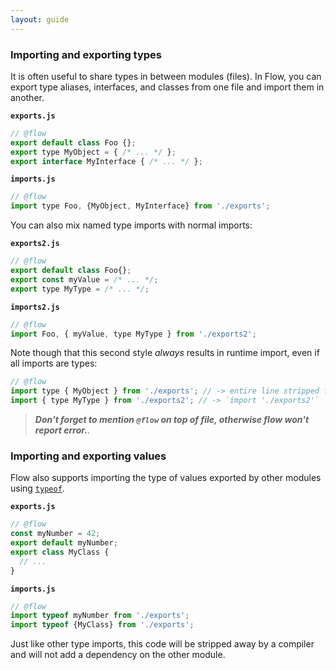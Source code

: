 ```yaml
---
layout: guide
---
```

### Importing and exporting types <a class="toc" id="toc-importing-and-exporting-types" href="#toc-importing-and-exporting-types"></a>

It is often useful to share types in between modules (files). In Flow, you can export type aliases, interfaces, and classes from one file and import them in another.

**`exports.js`**

```js
// @flow
export default class Foo {};
export type MyObject = { /* ... */ };
export interface MyInterface { /* ... */ };
```

**`imports.js`**

```js
// @flow
import type Foo, {MyObject, MyInterface} from './exports';
```

You can also mix named type imports with normal imports:

**`exports2.js`**
```js
// @flow
export default class Foo{};
export const myValue = /* ... */;
export type MyType = /* ... */;
```

**`imports2.js`**
```js
// @flow
import Foo, { myValue, type MyType } from './exports2';
```

Note though that this second style *always* results in runtime import, even if all imports are types:

```js
// @flow
import type { MyObject } from './exports'; // -> entire line stripped from output
import { type MyType } from './exports2'; // -> `import './exports2'`
```

> ***Don't forget to mention `@flow` on top of file, otherwise flow won't report error.***.

### Importing and exporting values <a class="toc" id="toc-importing-and-exporting-values" href="#toc-importing-and-exporting-values"></a>

Flow also supports importing the type of values exported by other modules using
[`typeof`](../typeof/).

**`exports.js`**

```js
// @flow
const myNumber = 42;
export default myNumber;
export class MyClass {
  // ...
}
```

**`imports.js`**

```js
// @flow
import typeof myNumber from './exports';
import typeof {MyClass} from './exports';
```

Just like other type imports, this code will be stripped away by a compiler and
will not add a dependency on the other module.
